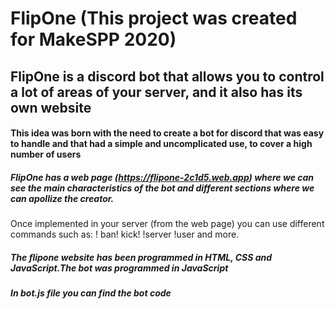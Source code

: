 # FlipOne (This project was created for MakeSPP 2020)

## FlipOne is a discord bot that allows you to control a lot of areas of your server, and it also has its own website

#### This idea was born with the need to create a bot for discord that was easy to handle and that had a simple and uncomplicated use, to cover a high number of users

##### FlipOne has a web page (https://flipone-2c1d5.web.app) where we can see the main characteristics of the bot and different sections where we can apollize the creator.
Once implemented in your server (from the web page) you can use different commands such as:
! ban! kick! !server !user and more.

##### The flipone website has been programmed in HTML, CSS and JavaScript.The bot was programmed in JavaScript

##### In bot.js file you can find the bot code








